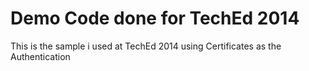 # Demo Code done for TechEd 2014

This is the sample i used at TechEd 2014 using 
Certificates as the Authentication
